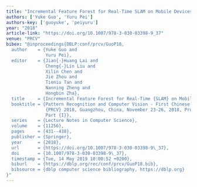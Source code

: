 ```yaml
---
title: "Incremental Feature Forest for Real-Time SLAM on Mobile Devices"
authors: ['Yuke Guo', 'Yuru Pei']
authors-key: ['guoyuke', 'peiyuru']
year: "2018"
article-link: "https://doi.org/10.1007/978-3-030-03398-9_37"
venue: "PRCV"
bibex: "@inproceedings{DBLP:conf/prcv/GuoP18,
  author    = {Yuke Guo and
               Yuru Pei},
  editor    = {Jian{-}Huang Lai and
               Cheng{-}Lin Liu and
               Xilin Chen and
               Jie Zhou and
               Tieniu Tan and
               Nanning Zheng and
               Hongbin Zha},
  title     = {Incremental Feature Forest for Real-Time {SLAM} on Mobile Devices},
  booktitle = {Pattern Recognition and Computer Vision - First Chinese Conference,
               {PRCV} 2018, Guangzhou, China, November 23-26, 2018, Proceedings,
               Part {I}},
  series    = {Lecture Notes in Computer Science},
  volume    = {11256},
  pages     = {431--438},
  publisher = {Springer},
  year      = {2018},
  url       = {https://doi.org/10.1007/978-3-030-03398-9\_37},
  doi       = {10.1007/978-3-030-03398-9\_37},
  timestamp = {Tue, 14 May 2019 10:00:52 +0200},
  biburl    = {https://dblp.org/rec/conf/prcv/GuoP18.bib},
  bibsource = {dblp computer science bibliography, https://dblp.org}
}"
---
```

